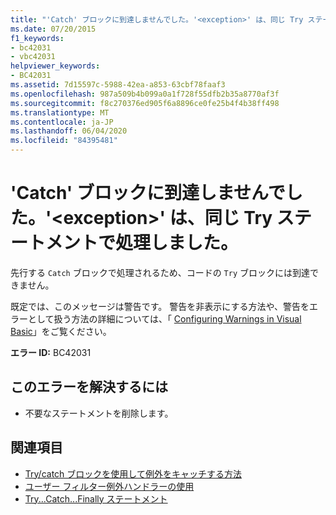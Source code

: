 ```yaml
---
title: "'Catch' ブロックに到達しませんでした。'<exception>' は、同じ Try ステートメントで処理しました。"
ms.date: 07/20/2015
f1_keywords:
- bc42031
- vbc42031
helpviewer_keywords:
- BC42031
ms.assetid: 7d15597c-5988-42ea-a853-63cbf78faaf3
ms.openlocfilehash: 987a509b4b099a0a1f728f55dfb2b35a8770af3f
ms.sourcegitcommit: f8c270376ed905f6a8896ce0fe25b4f4b38ff498
ms.translationtype: MT
ms.contentlocale: ja-JP
ms.lasthandoff: 06/04/2020
ms.locfileid: "84395481"
---
```

# <a name="catch-block-never-reached-exception-handled-above-in-the-same-try-statement"></a>'Catch' ブロックに到達しませんでした。'\<exception>' は、同じ Try ステートメントで処理しました。
先行する `Catch` ブロックで処理されるため、コードの `Try` ブロックには到達できません。  
  
既定では、このメッセージは警告です。 警告を非表示にする方法や、警告をエラーとして扱う方法の詳細については、「 [Configuring Warnings in Visual Basic](/visualstudio/ide/configuring-warnings-in-visual-basic)」をご覧ください。
  
 **エラー ID:** BC42031  
  
## <a name="to-correct-this-error"></a>このエラーを解決するには  
  
- 不要なステートメントを削除します。  
  
## <a name="see-also"></a>関連項目

- [Try/catch ブロックを使用して例外をキャッチする方法](../../standard/exceptions/how-to-use-the-try-catch-block-to-catch-exceptions.md)
- [ユーザー フィルター例外ハンドラーの使用](../../standard/exceptions/using-user-filtered-exception-handlers.md)
- [Try...Catch...Finally ステートメント](../language-reference/statements/try-catch-finally-statement.md)
